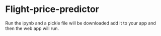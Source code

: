 # Flight-price-predictor


Run the ipynb and a pickle file will be downloaded add it to your app and then the web app will run.
